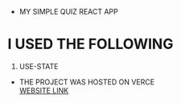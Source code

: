 - MY SIMPLE QUIZ REACT APP
# I USED THE FOLLOWING
1. USE-STATE
- THE PROJECT WAS HOSTED ON VERCE<br>
[WEBSITE LINK](https://quiz-app-two-lac.vercel.app/)